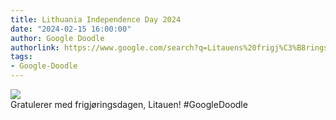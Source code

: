 ```yaml
---
title: Lithuania Independence Day 2024
date: "2024-02-15 16:00:00"
author: Google Doodle
authorlink: https://www.google.com/search?q=Litauens%20frigj%C3%B8ringsdag
tags:
- Google-Doodle
---
```

<img src="https://www.google.com/logos/doodles/2024/lithuania-independence-day-2024-6753651837109997-law.gif" referrerpolicy="no-referrer"><br>Gratulerer med frigjøringsdagen, Litauen! #GoogleDoodle